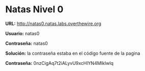 # Natas Nivel 0

**URL:** http://natas0.natas.labs.overthewire.org

**Usuario:** natas0

**Contraseña:** natas0

**Solución:** la contraseña estaba en el código fuente de la pagina

**Contraseña:** 0nzCigAq7t2iALyvU9xcHlYN4MlkIwlq
